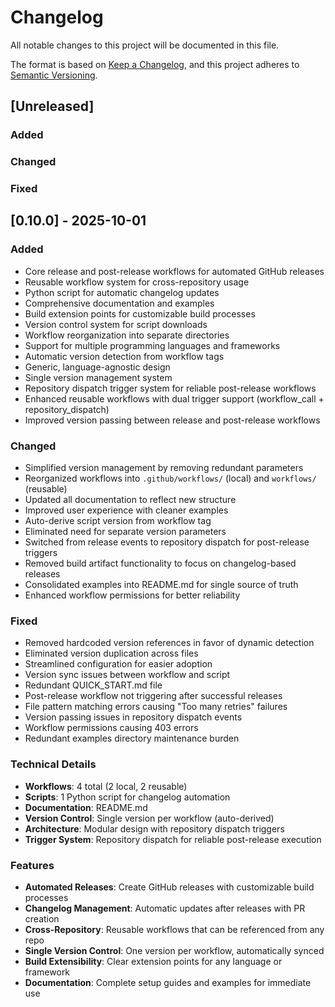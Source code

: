 # Changelog

All notable changes to this project will be documented in this file.

The format is based on [Keep a Changelog](https://keepachangelog.com/en/1.0.0/),
and this project adheres to [Semantic Versioning](https://semver.org/spec/v2.0.0.html).

## [Unreleased]

### Added

### Changed

### Fixed

## [0.10.0] - 2025-10-01

### Added
- Core release and post-release workflows for automated GitHub releases
- Reusable workflow system for cross-repository usage
- Python script for automatic changelog updates
- Comprehensive documentation and examples
- Build extension points for customizable build processes
- Version control system for script downloads
- Workflow reorganization into separate directories
- Support for multiple programming languages and frameworks
- Automatic version detection from workflow tags
- Generic, language-agnostic design
- Single version management system
- Repository dispatch trigger system for reliable post-release workflows
- Enhanced reusable workflows with dual trigger support (workflow_call + repository_dispatch)
- Improved version passing between release and post-release workflows

### Changed
- Simplified version management by removing redundant parameters
- Reorganized workflows into `.github/workflows/` (local) and `workflows/` (reusable)
- Updated all documentation to reflect new structure
- Improved user experience with cleaner examples
- Auto-derive script version from workflow tag
- Eliminated need for separate version parameters
- Switched from release events to repository dispatch for post-release triggers
- Removed build artifact functionality to focus on changelog-based releases
- Consolidated examples into README.md for single source of truth
- Enhanced workflow permissions for better reliability

### Fixed
- Removed hardcoded version references in favor of dynamic detection
- Eliminated version duplication across files
- Streamlined configuration for easier adoption
- Version sync issues between workflow and script
- Redundant QUICK_START.md file
- Post-release workflow not triggering after successful releases
- File pattern matching errors causing "Too many retries" failures
- Version passing issues in repository dispatch events
- Workflow permissions causing 403 errors
- Redundant examples directory maintenance burden

### Technical Details
- **Workflows**: 4 total (2 local, 2 reusable)
- **Scripts**: 1 Python script for changelog automation
- **Documentation**: README.md
- **Version Control**: Single version per workflow (auto-derived)
- **Architecture**: Modular design with repository dispatch triggers
- **Trigger System**: Repository dispatch for reliable post-release execution

### Features
- **Automated Releases**: Create GitHub releases with customizable build processes
- **Changelog Management**: Automatic updates after releases with PR creation
- **Cross-Repository**: Reusable workflows that can be referenced from any repo
- **Single Version Control**: One version per workflow, automatically synced
- **Build Extensibility**: Clear extension points for any language or framework
- **Documentation**: Complete setup guides and examples for immediate use

